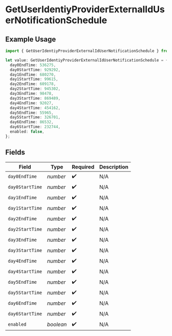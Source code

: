 # GetUserIdentiyProviderExternalIdUserNotificationSchedule

## Example Usage

```typescript
import { GetUserIdentiyProviderExternalIdUserNotificationSchedule } from "@lukehagar/discoursejs/sdk/models/operations";

let value: GetUserIdentiyProviderExternalIdUserNotificationSchedule = {
  day0EndTime: 536275,
  day0StartTime: 929292,
  day1EndTime: 680270,
  day1StartTime: 99615,
  day2EndTime: 609178,
  day2StartTime: 945302,
  day3EndTime: 98478,
  day3StartTime: 869489,
  day4EndTime: 92027,
  day4StartTime: 454162,
  day5EndTime: 55965,
  day5StartTime: 326701,
  day6EndTime: 86532,
  day6StartTime: 232744,
  enabled: false,
};
```

## Fields

| Field              | Type               | Required           | Description        |
| ------------------ | ------------------ | ------------------ | ------------------ |
| `day0EndTime`      | *number*           | :heavy_check_mark: | N/A                |
| `day0StartTime`    | *number*           | :heavy_check_mark: | N/A                |
| `day1EndTime`      | *number*           | :heavy_check_mark: | N/A                |
| `day1StartTime`    | *number*           | :heavy_check_mark: | N/A                |
| `day2EndTime`      | *number*           | :heavy_check_mark: | N/A                |
| `day2StartTime`    | *number*           | :heavy_check_mark: | N/A                |
| `day3EndTime`      | *number*           | :heavy_check_mark: | N/A                |
| `day3StartTime`    | *number*           | :heavy_check_mark: | N/A                |
| `day4EndTime`      | *number*           | :heavy_check_mark: | N/A                |
| `day4StartTime`    | *number*           | :heavy_check_mark: | N/A                |
| `day5EndTime`      | *number*           | :heavy_check_mark: | N/A                |
| `day5StartTime`    | *number*           | :heavy_check_mark: | N/A                |
| `day6EndTime`      | *number*           | :heavy_check_mark: | N/A                |
| `day6StartTime`    | *number*           | :heavy_check_mark: | N/A                |
| `enabled`          | *boolean*          | :heavy_check_mark: | N/A                |